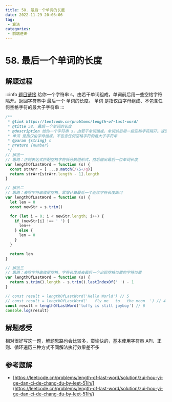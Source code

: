 ```yaml
---
title: 58. 最后一个单词的长度
date: 2022-11-29 20:03:06
tag:
 - 算法
categories:
 - 前端进击
---
```

# 58. 最后一个单词的长度
## 解题过程
:::info
[题目链接](https://leetcode.cn/problems/length-of-last-word/)
给你一个字符串 s，由若干单词组成，单词前后用一些空格字符隔开。返回字符串中 最后一个 单词的长度。
单词 是指仅由字母组成、不包含任何空格字符的最大子字符串
:::
```javascript
/**
 * @link https://leetcode.cn/problems/length-of-last-word/
 * @title 58. 最后一个单词的长度
 * @description 给你一个字符串 s，由若干单词组成，单词前后用一些空格字符隔开。返回字符串中 最后一个 单词的长度。
 * 单词 是指仅由字母组成、不包含任何空格字符的最大子字符串
 * @param {string} s
 * @return {number}
 */
// 解法一
// 思路：正则表达式匹配空格字符拆分数组形式，然后输出最后一位单词长度
var lengthOfLastWord = function (s) {
  const strArr = [ ...s.match(/\S+/g)]
  return strArr[strArr.length - 1].length
}

// 解法二
// 思路：去除字符串收尾空格，累增计算最后一个连续字符长度即可
var lengthOfLastWord = function (s) {
  let len = 0
  const newStr = s.trim()

  for (let i = 0; i < newStr.length; i++) {
    if (newStr[i] !== ' ') {
      len++
    } else {
      len = 0
    }
  }

  return len
}

// 解法三
// 思路：去除字符串收尾空格，字符长度减去最后一个出现空格位置的字符位置
var lengthOfLastWord = function (s) {
  return s.trim().length - s.trim().lastIndexOf(' ') - 1
}

// const result = lengthOfLastWord('Hello World') // 5
// const result = lengthOfLastWord('   fly me   to   the moon  ') // 4
const result = lengthOfLastWord('luffy is still joyboy') // 6
console.log(result)
```
## 解题感受
相对很好写这一题，解题思路也会比较多，蛮愉快的，基本使用字符串 API、正则、循环遍历三种方式不同解法执行效果差不多
## 参考题解

- [https://leetcode.cn/problems/length-of-last-word/solution/zui-hou-yi-ge-dan-ci-de-chang-du-by-leet-51ih/](https://leetcode.cn/problems/length-of-last-word/solution/zui-hou-yi-ge-dan-ci-de-chang-du-by-leet-51ih/)

